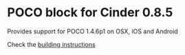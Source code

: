 POCO block for Cinder 0.8.5
===========================

Provides support for POCO 1.4.6p1 on OSX, iOS and Android  

Check the [building instructions](../../wiki/Building-instructions)
